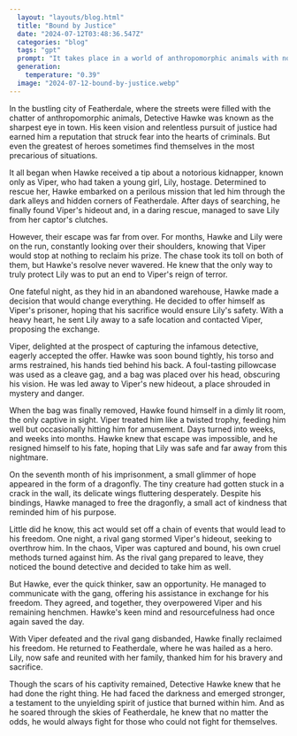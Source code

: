 ```yaml
---
  layout: "layouts/blog.html"
  title: "Bound by Justice"
  date: "2024-07-12T03:48:36.547Z"
  categories: "blog"
  tags: "gpt"
  prompt: "It takes place in a world of anthropomorphic animals with no humans and primates in sight. A bipedal male private detective hawk saved a girl from a kidnap master. They were on the run for several months. The detective decided to offer himself as the kidnapper's prisoner. The kidnapper gleefully accepted. The hawk's torso and arms were bound tightly together, his hand tied behind his back, he was cleave-gagged by a foul tasting pillow case, and a bag covered his head. He was led away to the kidnapper's hideout. Once he arrived, the bag he was forced to wear was tossed aside and saw he is the only captive. From there, he was treated like souvenir. He was well fed and occasionally being mildly hit for fun. The detective knew there was no escape and accepted his fate. On his 7th month of his imprisonment and while he was alone, he saved a dragonfly from a crack she got stuck in while being bound and gagged. He reclaimed his freedom by saving the kidnapper from a rival gang who bound and gagged the kidnapper."
  generation: 
    temperature: "0.39"
  image: "2024-07-12-bound-by-justice.webp"
---
```

In the bustling city of Featherdale, where the streets were filled with the chatter of anthropomorphic animals, Detective Hawke was known as the sharpest eye in town. His keen vision and relentless pursuit of justice had earned him a reputation that struck fear into the hearts of criminals. But even the greatest of heroes sometimes find themselves in the most precarious of situations.

It all began when Hawke received a tip about a notorious kidnapper, known only as Viper, who had taken a young girl, Lily, hostage. Determined to rescue her, Hawke embarked on a perilous mission that led him through the dark alleys and hidden corners of Featherdale. After days of searching, he finally found Viper's hideout and, in a daring rescue, managed to save Lily from her captor's clutches.

However, their escape was far from over. For months, Hawke and Lily were on the run, constantly looking over their shoulders, knowing that Viper would stop at nothing to reclaim his prize. The chase took its toll on both of them, but Hawke's resolve never wavered. He knew that the only way to truly protect Lily was to put an end to Viper's reign of terror.

One fateful night, as they hid in an abandoned warehouse, Hawke made a decision that would change everything. He decided to offer himself as Viper's prisoner, hoping that his sacrifice would ensure Lily's safety. With a heavy heart, he sent Lily away to a safe location and contacted Viper, proposing the exchange.

Viper, delighted at the prospect of capturing the infamous detective, eagerly accepted the offer. Hawke was soon bound tightly, his torso and arms restrained, his hands tied behind his back. A foul-tasting pillowcase was used as a cleave gag, and a bag was placed over his head, obscuring his vision. He was led away to Viper's new hideout, a place shrouded in mystery and danger.

When the bag was finally removed, Hawke found himself in a dimly lit room, the only captive in sight. Viper treated him like a twisted trophy, feeding him well but occasionally hitting him for amusement. Days turned into weeks, and weeks into months. Hawke knew that escape was impossible, and he resigned himself to his fate, hoping that Lily was safe and far away from this nightmare.

On the seventh month of his imprisonment, a small glimmer of hope appeared in the form of a dragonfly. The tiny creature had gotten stuck in a crack in the wall, its delicate wings fluttering desperately. Despite his bindings, Hawke managed to free the dragonfly, a small act of kindness that reminded him of his purpose.

Little did he know, this act would set off a chain of events that would lead to his freedom. One night, a rival gang stormed Viper's hideout, seeking to overthrow him. In the chaos, Viper was captured and bound, his own cruel methods turned against him. As the rival gang prepared to leave, they noticed the bound detective and decided to take him as well.

But Hawke, ever the quick thinker, saw an opportunity. He managed to communicate with the gang, offering his assistance in exchange for his freedom. They agreed, and together, they overpowered Viper and his remaining henchmen. Hawke's keen mind and resourcefulness had once again saved the day.

With Viper defeated and the rival gang disbanded, Hawke finally reclaimed his freedom. He returned to Featherdale, where he was hailed as a hero. Lily, now safe and reunited with her family, thanked him for his bravery and sacrifice.

Though the scars of his captivity remained, Detective Hawke knew that he had done the right thing. He had faced the darkness and emerged stronger, a testament to the unyielding spirit of justice that burned within him. And as he soared through the skies of Featherdale, he knew that no matter the odds, he would always fight for those who could not fight for themselves.
